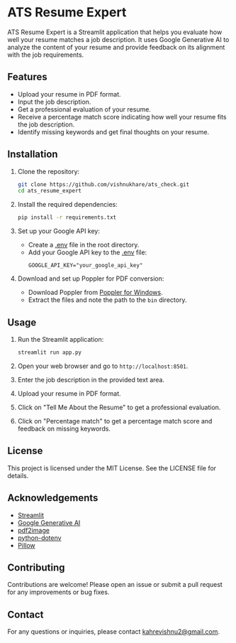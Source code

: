 # ATS Resume Expert

ATS Resume Expert is a Streamlit application that helps you evaluate how well your resume matches a job description. It uses Google Generative AI to analyze the content of your resume and provide feedback on its alignment with the job requirements.

## Features

- Upload your resume in PDF format.
- Input the job description.
- Get a professional evaluation of your resume.
- Receive a percentage match score indicating how well your resume fits the job description.
- Identify missing keywords and get final thoughts on your resume.

## Installation

1. Clone the repository:
    ```sh
    git clone https://github.com/vishnukhare/ats_check.git
    cd ats_resume_expert
    ```

2. Install the required dependencies:
    ```sh
    pip install -r requirements.txt
    ```

3. Set up your Google API key:
    - Create a [.env](http://_vscodecontentref_/1) file in the root directory.
    - Add your Google API key to the [.env](http://_vscodecontentref_/2) file:
        ```env
        GOOGLE_API_KEY="your_google_api_key"
        ```

4. Download and set up Poppler for PDF conversion:
    - Download Poppler from [Poppler for Windows](http://blog.alivate.com.au/poppler-windows/).
    - Extract the files and note the path to the `bin` directory.

## Usage

1. Run the Streamlit application:
    ```sh
    streamlit run app.py
    ```

2. Open your web browser and go to `http://localhost:8501`.

3. Enter the job description in the provided text area.

4. Upload your resume in PDF format.

5. Click on "Tell Me About the Resume" to get a professional evaluation.

6. Click on "Percentage match" to get a percentage match score and feedback on missing keywords.

## License

This project is licensed under the MIT License. See the LICENSE file for details.

## Acknowledgements

- [Streamlit](https://streamlit.io/)
- [Google Generative AI](https://cloud.google.com/ai-platform)
- [pdf2image](https://github.com/Belval/pdf2image)
- [python-dotenv](https://github.com/theskumar/python-dotenv)
- [Pillow](https://python-pillow.org/)

## Contributing

Contributions are welcome! Please open an issue or submit a pull request for any improvements or bug fixes.

## Contact

For any questions or inquiries, please contact [kahrevishnu2@gmail.com](mailto:kahrevishnu2@gmail.com).
